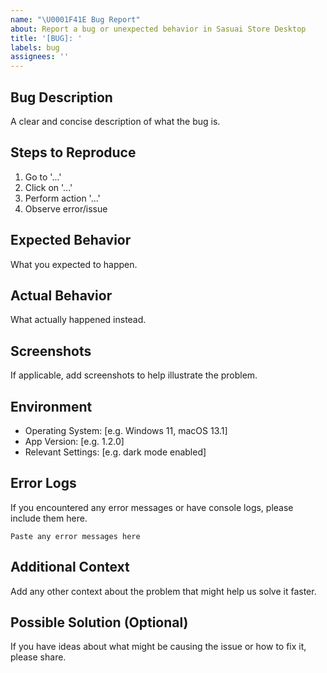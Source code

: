 ```yaml
---
name: "\U0001F41E Bug Report"
about: Report a bug or unexpected behavior in Sasuai Store Desktop
title: '[BUG]: '
labels: bug
assignees: ''
---
```


## Bug Description

A clear and concise description of what the bug is.

## Steps to Reproduce

1. Go to '...'
2. Click on '...'
3. Perform action '...'
4. Observe error/issue

## Expected Behavior

What you expected to happen.

## Actual Behavior

What actually happened instead.

## Screenshots

If applicable, add screenshots to help illustrate the problem.

## Environment

- Operating System: [e.g. Windows 11, macOS 13.1]
- App Version: [e.g. 1.2.0]
- Relevant Settings: [e.g. dark mode enabled]

## Error Logs

If you encountered any error messages or have console logs, please include them here.

```
Paste any error messages here
```

## Additional Context

Add any other context about the problem that might help us solve it faster.

## Possible Solution (Optional)

If you have ideas about what might be causing the issue or how to fix it, please share.
